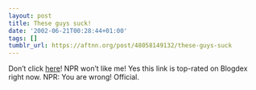 ```yaml
---
layout: post
title: These guys suck!
date: '2002-06-21T00:28:44+01:00'
tags: []
tumblr_url: https://aftnn.org/post/48058149132/these-guys-suck
---
```

<p>Don&rsquo;t click <a href="http://www.npr.org/about/linking_form.html">here</a>! NPR won&rsquo;t like me! Yes this link is top-rated on Blogdex right now. NPR: You are wrong! Official.</p>
